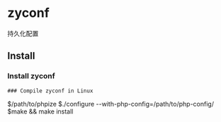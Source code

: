 # zyconf
持久化配置




## Install

### Install zyconf 

```
### Compile zyconf in Linux
```
$/path/to/phpize
$./configure --with-php-config=/path/to/php-config/
$make && make install
